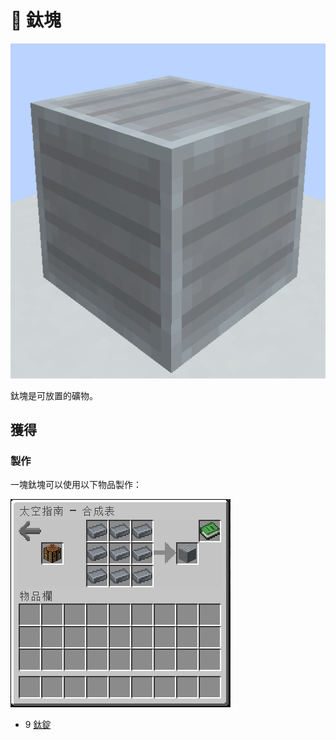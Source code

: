 # 💎 鈦塊

![](<../.gitbook/assets/image (229).png>)

鈦塊是可放置的礦物。

## 獲得

### 製作

一塊鈦塊可以使用以下物品製作：

![](<../.gitbook/assets/image (218).png>)

* 9 [鈦錠](titanium-ingot.md)
